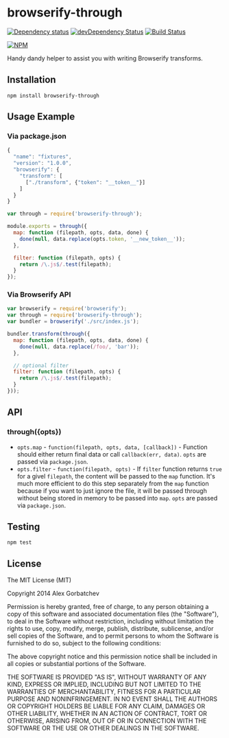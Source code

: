 # browserify-through

[![Dependency status](https://david-dm.org/alexgorbatchev/browserify-through.svg)](https://david-dm.org/alexgorbatchev/browserify-through)
[![devDependency Status](https://david-dm.org/alexgorbatchev/browserify-through/dev-status.svg)](https://david-dm.org/alexgorbatchev/browserify-through#info=devDependencies)
[![Build Status](https://secure.travis-ci.org/alexgorbatchev/browserify-through.svg?branch=master)](https://travis-ci.org/alexgorbatchev/browserify-through)

[![NPM](https://nodei.co/npm/browserify-through.svg)](https://npmjs.org/package/browserify-through)

Handy dandy helper to assist you with writing Browserify transforms.

## Installation

    npm install browserify-through

## Usage Example

### Via package.json

```javascript
{
  "name": "fixtures",
  "version": "1.0.0",
  "browserify": {
    "transform": [
      ["./transform", {"token": "__token__"}]
    ]
  }
}
```

```javascript
var through = require('browserify-through');

module.exports = through({
  map: function (filepath, opts, data, done) {
    done(null, data.replace(opts.token, '__new_token__'));
  },

  filter: function (filepath, opts) {
    return /\.js$/.test(filepath);
  }
});
```

### Via Browserify API

```javascript
var browserify = require('browserify');
var through = require('browserify-through');
var bundler = browserify('./src/index.js');

bundler.transform(through({
  map: function (filepath, opts, data, done) {
    done(null, data.replace(/foo/, 'bar'));
  },

  // optional filter
  filter: function (filepath, opts) {
    return /\.js$/.test(filepath);
  }
}));
```

## API

### through({opts})

* `opts.map` - `function(filepath, opts, data, [callback])` - Function should either return final data or call `callback(err, data)`. `opts` are passed via `package.json`.
* `opts.filter` - `function(filepath, opts)` - If `filter` function returns `true` for a givel `filepath`, the content will be passed to the `map` function. It's much more efficient to do this step separately from the `map` function because if you want to just ignore the file, it will be passed through without being stored in memory to be passed into `map`. `opts` are passed via `package.json`.

## Testing

    npm test

## License

The MIT License (MIT)

Copyright 2014 Alex Gorbatchev

Permission is hereby granted, free of charge, to any person obtaining a copy
of this software and associated documentation files (the "Software"), to deal
in the Software without restriction, including without limitation the rights
to use, copy, modify, merge, publish, distribute, sublicense, and/or sell
copies of the Software, and to permit persons to whom the Software is
furnished to do so, subject to the following conditions:

The above copyright notice and this permission notice shall be included in
all copies or substantial portions of the Software.

THE SOFTWARE IS PROVIDED "AS IS", WITHOUT WARRANTY OF ANY KIND, EXPRESS OR
IMPLIED, INCLUDING BUT NOT LIMITED TO THE WARRANTIES OF MERCHANTABILITY,
FITNESS FOR A PARTICULAR PURPOSE AND NONINFRINGEMENT. IN NO EVENT SHALL THE
AUTHORS OR COPYRIGHT HOLDERS BE LIABLE FOR ANY CLAIM, DAMAGES OR OTHER
LIABILITY, WHETHER IN AN ACTION OF CONTRACT, TORT OR OTHERWISE, ARISING FROM,
OUT OF OR IN CONNECTION WITH THE SOFTWARE OR THE USE OR OTHER DEALINGS IN
THE SOFTWARE.